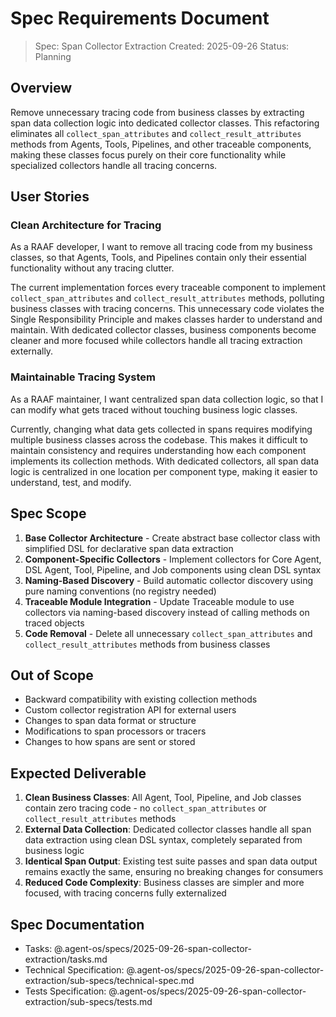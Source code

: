 # Spec Requirements Document

> Spec: Span Collector Extraction
> Created: 2025-09-26
> Status: Planning

## Overview

Remove unnecessary tracing code from business classes by extracting span data collection logic into dedicated collector classes. This refactoring eliminates all `collect_span_attributes` and `collect_result_attributes` methods from Agents, Tools, Pipelines, and other traceable components, making these classes focus purely on their core functionality while specialized collectors handle all tracing concerns.

## User Stories

### Clean Architecture for Tracing

As a RAAF developer, I want to remove all tracing code from my business classes, so that Agents, Tools, and Pipelines contain only their essential functionality without any tracing clutter.

The current implementation forces every traceable component to implement `collect_span_attributes` and `collect_result_attributes` methods, polluting business classes with tracing concerns. This unnecessary code violates the Single Responsibility Principle and makes classes harder to understand and maintain. With dedicated collector classes, business components become cleaner and more focused while collectors handle all tracing extraction externally.

### Maintainable Tracing System

As a RAAF maintainer, I want centralized span data collection logic, so that I can modify what gets traced without touching business logic classes.

Currently, changing what data gets collected in spans requires modifying multiple business classes across the codebase. This makes it difficult to maintain consistency and requires understanding how each component implements its collection methods. With dedicated collectors, all span data logic is centralized in one location per component type, making it easier to understand, test, and modify.

## Spec Scope

1. **Base Collector Architecture** - Create abstract base collector class with simplified DSL for declarative span data extraction
2. **Component-Specific Collectors** - Implement collectors for Core Agent, DSL Agent, Tool, Pipeline, and Job components using clean DSL syntax
3. **Naming-Based Discovery** - Build automatic collector discovery using pure naming conventions (no registry needed)
4. **Traceable Module Integration** - Update Traceable module to use collectors via naming-based discovery instead of calling methods on traced objects
5. **Code Removal** - Delete all unnecessary `collect_span_attributes` and `collect_result_attributes` methods from business classes

## Out of Scope

- Backward compatibility with existing collection methods
- Custom collector registration API for external users
- Changes to span data format or structure
- Modifications to span processors or tracers
- Changes to how spans are sent or stored

## Expected Deliverable

1. **Clean Business Classes**: All Agent, Tool, Pipeline, and Job classes contain zero tracing code - no `collect_span_attributes` or `collect_result_attributes` methods
2. **External Data Collection**: Dedicated collector classes handle all span data extraction using clean DSL syntax, completely separated from business logic
3. **Identical Span Output**: Existing test suite passes and span data output remains exactly the same, ensuring no breaking changes for consumers
4. **Reduced Code Complexity**: Business classes are simpler and more focused, with tracing concerns fully externalized

## Spec Documentation

- Tasks: @.agent-os/specs/2025-09-26-span-collector-extraction/tasks.md
- Technical Specification: @.agent-os/specs/2025-09-26-span-collector-extraction/sub-specs/technical-spec.md
- Tests Specification: @.agent-os/specs/2025-09-26-span-collector-extraction/sub-specs/tests.md